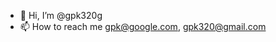 - 👋 Hi, I’m @gpk320g
- 📫 How to reach me gpk@google.com, gpk320@gmail.com

<!---
gpk320g/gpk320g is a ✨ special ✨ repository because its `README.md` (this file) appears on your GitHub profile.
You can click the Preview link to take a look at your changes.
--->

